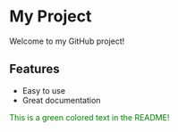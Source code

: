 # My Project

Welcome to my GitHub project!

## Features

- Easy to use
- Great documentation

<span style="color:green">This is a green colored text in the README!</span>
